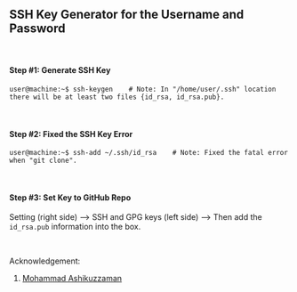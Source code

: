 ## SSH Key Generator for the Username and Password

&nbsp;
&nbsp;

#### Step #1: Generate SSH Key
```console
user@machine:~$ ssh-keygen    # Note: In "/home/user/.ssh" location there will be at least two files {id_rsa, id_rsa.pub}.
```

&nbsp;
&nbsp;

#### Step #2: Fixed the SSH Key Error
```console
user@machine:~$ ssh-add ~/.ssh/id_rsa    # Note: Fixed the fatal error when "git clone".
```

&nbsp;
&nbsp;

#### Step #3: Set Key to GitHub Repo
Setting (right side) --> SSH and GPG keys (left side) --> Then add the `id_rsa.pub` information into the box.

&nbsp;
&nbsp;
&nbsp;
&nbsp;

Acknowledgement:
1. [Mohammad Ashikuzzaman](https://github.com/ashikuzzaman-ar/)
